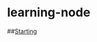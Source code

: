 # learning-node

##[Starting](https://github.com/nicolaspeixoto/learning-node/tree/master/1-starting)
